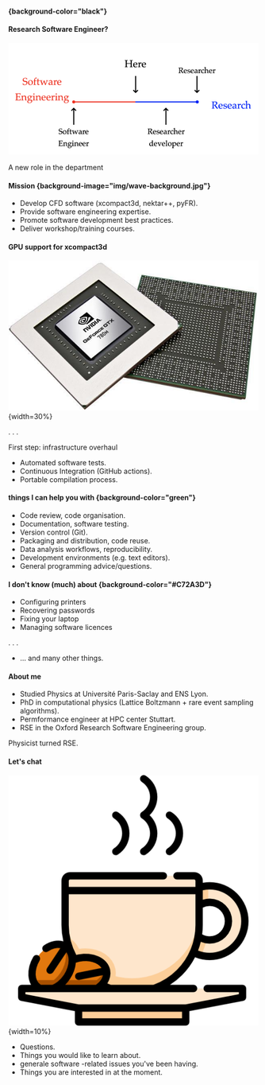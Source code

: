#### {background-color="black"}
#### Research Software Engineer?

![](img/rse_spectrum.png "A caption?")

A new role in the department

#### Mission {background-image="img/wave-background.jpg"}

- Develop CFD software (xcompact3d, nektar++, pyFR).
- Provide software engineering expertise.
- Promote software development best practices.
- Deliver workshop/training courses.

#### GPU support for xcompact3d

![](img/geforcegtx780m.jpg "A caption?"){width=30%}

. . .

First step: infrastructure overhaul

- Automated software tests.
- Continuous Integration (GitHub actions).
- Portable compilation process.

#### things I can help you with {background-color="green"}
- Code review, code organisation.
- Documentation, software testing.
- Version control (Git).
- Packaging and distribution, code reuse.
- Data analysis workflows, reproducibility.
- Development environments (e.g. text editors).
- General programming advice/questions.

#### I don't know (much) about {background-color="#C72A3D"}
- Configuring printers
- Recovering passwords
- Fixing your laptop
- Managing software licences

. . .

- ... and many other things.

#### About me
- Studied Physics at Université Paris-Saclay and ENS Lyon.
- PhD in computational physics (Lattice Boltzmann + rare event sampling algorithms).
- Permformance engineer at HPC center Stuttart.
- RSE in the Oxford Research Software Engineering group.

Physicist turned RSE.

#### Let's chat

![](img/coffee-cup.png "A caption?"){width=10%}

- Questions.
- Things you would like to learn about.
- generale software -related issues you've been having.
- Things you are interested in at the moment.
